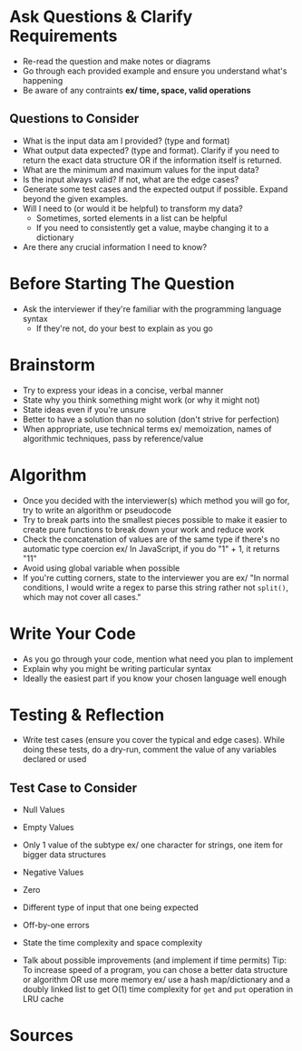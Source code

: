 # Ask Questions & Clarify Requirements 
* Re-read the question and make notes or diagrams 
* Go through each provided example and ensure you understand what's happening 
* Be aware of any contraints **ex/ time, space, valid operations**

## Questions to Consider
* What is the input data am I provided? (type and format)
* What output data expected? (type and format). Clarify if you need to return the exact data structure OR if the information itself is returned. 
* What are the minimum and maximum values for the input data?
* Is the input always valid? If not, what are the edge cases?
* Generate some test cases and the expected output if possible. Expand beyond the given examples. 
* Will I need to (or would it be helpful) to transform my data?
    * Sometimes, sorted elements in a list can be helpful 
    * If you need to consistently get a value, maybe changing it to a dictionary
* Are there any crucial information I need to know? 

# Before Starting The Question
* Ask the interviewer if they're familiar with the programming language syntax
    * If they're not, do your best to explain as you go

# Brainstorm
* Try to express your ideas in a concise, verbal manner
* State why you think something might work (or why it might not)
* State ideas even if you're unsure 
* Better to have a solution than no solution (don't strive for perfection)
* When appropriate, use technical terms ex/ memoization, names of algorithmic techniques, pass by reference/value

# Algorithm
* Once you decided with the interviewer(s) which method you will go for, try to write an algorithm or pseudocode
* Try to break parts into the smallest pieces possible to make it easier to create pure functions to break down your work and reduce work 
* Check the concatenation of values are of the same type if there's no automatic type coercion 
ex/ In JavaScript, if you do "1" + 1, it returns "11" 
* Avoid using global variable when possible 
* If you're cutting corners, state to the interviewer you are ex/ "In normal conditions, I would write a regex to parse this string rather not `split()`, which may not cover all cases."

# Write Your Code
* As you go through your code, mention what need you plan to implement 
* Explain why you might be writing particular syntax 
* Ideally the easiest part if you know your chosen language well enough

# Testing & Reflection 
* Write test cases (ensure you cover the typical and edge cases). While doing these tests, do a dry-run, comment the value of any variables declared or used

## Test Case to Consider
* Null Values 
* Empty Values
* Only 1 value of the subtype ex/ one character for strings, one item for bigger data structures
* Negative Values
* Zero
* Different type of input that one being expected 
* Off-by-one errors 

* State the time complexity and space complexity
* Talk about possible improvements (and implement if time permits)
Tip: To increase speed of a program, you can chose a better data structure or algorithm OR use more memory ex/ use a hash map/dictionary and a doubly linked list to get O(1) time complexity for `get` and `put` operation in LRU cache

# Sources